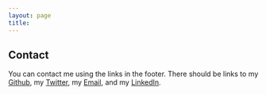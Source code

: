 ```yaml
---
layout: page
title: 
---
```


## Contact

You can contact me using the links in the footer. There should be links to my [Github](https://github.com/thephilross), my [Twitter](https://twitter.com/thephilross), my [Email](mailto:philippross369@gmail.com), and my [LinkedIn](https://linkedin.com/in/philippross).
